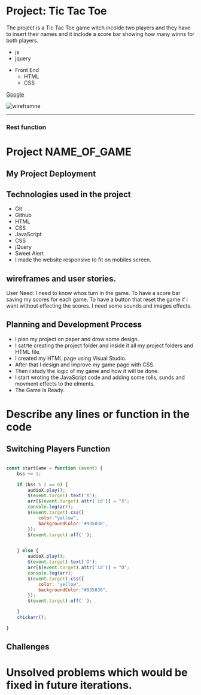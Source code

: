 <!-- Heading Part -->
# Project: Tic Tac Toe

The project is a Tic Tac Toe game witch incolde two players
and they have to insert their names and it inclode a score bar showing how many winns for both players.



<!-- Unorder List -->
* js
* jquery

- Front End
    * HTML
    * CSS


<!-- Order List -->    
[Google](http://google.com)

<!-- images -->
![wireframne]()

---

### Rest function



# Project NAME_OF_GAME
## My Project Deployment
## Technologies used in the project
* Git
* Github
* HTML
* CSS
* JavaScript
* CSS
* jQuery
* Sweet Alert
* I made the website responsive to fit on mobiles screen.
## wireframes and user stories.
User Need:
I need to know whos turn in the game.
To have a score bar saving my scores for each game.
To have a button that reset the game if i want without effecting the scores.
I need some sounds and images effects.

## Planning and Development Process
* I plan my project on paper and drow some design.
* I satrte creating the project folder and inside it all my project folders and HTML file.
* I created my HTML page using Visual Studio.
* After that I design and improve my game page with CSS.
* Then i study the logic of my game and how it will be done.
* I start wroting the JavaScript code and adding some rolls, sunds and movment effects to the elments.
* The Game Is Ready.
# Describe any lines or function in the code
## Switching Players Function

```js

const startGame = function (event) {
    bss += 1;

    if (bss % 2 == 0) {
        audioX.play();
        $(event.target).text('X');
        arr[$(event.target).attr('id')] = "X";
        console.log(arr);
        $(event.target).css({
            color:"yellow",
            backgroundColor:'#935830',
        });
        $(event.target).off('');


    } else {
        audioX.play();
        $(event.target).text('O');
        arr[$(event.target).attr('id')] = "O";
        console.log(arr);
        $(event.target).css({
            color: 'yellow',
            backgroundColor:"#935830",
        });
        $(event.target).off('');

    }
    chickarr(); 

}

```
## Challenges
# Unsolved problems which would be fixed in future iterations.